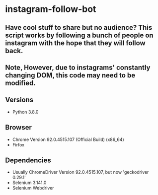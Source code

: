 
# instagram-follow-bot
## Have cool stuff to share but no audience? This script works by following a bunch of people on instagram with the hope that they will follow back.
## Note, However, due to instagrams' constantly changing DOM, this code may need to be modified. 

## Versions
- Python 3.8.0
## Browser
- Chrome Version 92.0.4515.107 (Official Build) (x86_64)
- Firfox 

## Dependencies
- Usually ChromeDriver Version 92.0.4515.107, but now 'geckodriver 0.29.1'
- Selenium 3.141.0
- Selenium Webdriver
   
